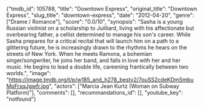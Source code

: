 {"tmdb_id": 105788, "title": "Downtown Express", "original_title": "Downtown Express", "slug_title": "downtown-express", "date": "2012-04-20", "genre": ["Drame / Romance"], "score": "0.0/10", "synopsis": "Sasha is a young Russian violinist on a scholarship to Juilliard, living with his affectionate but overbearing father, a cellist determined to manage his son's career. While Sasha prepares for a critical recital that will launch him on a path to a glittering future, he is increasingly drawn to the rhythms he hears on the streets of New York. When he meets Ramona, a bohemian singer/songwriter, he joins her band, and falls in love with her and her music. He begins to lead a double life, careening frantically between two worlds.", "image": "https://image.tmdb.org/t/p/w185_and_h278_bestv2/7ouSS2cdeKDmSmbuMpFrxqJgwfr.jpg", "actors": ["Marcia Jean Kurtz (Woman on Subway Platform)"], "comments": [], "recommandations_id": [], "youtube_key": "notfound"}